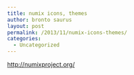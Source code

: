 ```yaml
---
title: numix icons, themes
author: bronto saurus
layout: post
permalink: /2013/11/numix-icons-themes/
categories:
  - Uncategorized
---
```

<http://numixproject.org/>